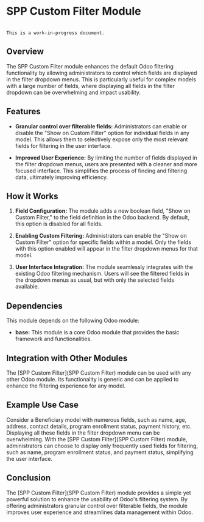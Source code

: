 # SPP Custom Filter Module

```{warning}

This is a work-in-progress document.
```

## Overview

The SPP Custom Filter module enhances the default Odoo filtering functionality by allowing administrators to control which fields are displayed in the filter dropdown menus. This is particularly useful for complex models with a large number of fields, where displaying all fields in the filter dropdown can be overwhelming and impact usability. 

## Features

- **Granular control over filterable fields:** Administrators can enable or disable the "Show on Custom Filter" option for individual fields in any model. This allows them to selectively expose only the most relevant fields for filtering in the user interface.

- **Improved User Experience:** By limiting the number of fields displayed in the filter dropdown menus, users are presented with a cleaner and more focused interface. This simplifies the process of finding and filtering data, ultimately improving efficiency.

## How it Works

1. **Field Configuration:** The module adds a new boolean field, "Show on Custom Filter," to the field definition in the Odoo backend. By default, this option is disabled for all fields.

2. **Enabling Custom Filtering:** Administrators can enable the "Show on Custom Filter" option for specific fields within a model. Only the fields with this option enabled will appear in the filter dropdown menus for that model.

3. **User Interface Integration:** The module seamlessly integrates with the existing Odoo filtering mechanism. Users will see the filtered fields in the dropdown menus as usual, but with only the selected fields available.

## Dependencies

This module depends on the following Odoo module:

- **base:** This module is a core Odoo module that provides the basic framework and functionalities. 

## Integration with Other Modules

The [SPP Custom Filter](SPP Custom Filter) module can be used with any other Odoo module. Its functionality is generic and can be applied to enhance the filtering experience for any model.

## Example Use Case

Consider a Beneficiary model with numerous fields, such as name, age, address, contact details, program enrollment status, payment history, etc. Displaying all these fields in the filter dropdown menu can be overwhelming. With the [SPP Custom Filter](SPP Custom Filter) module, administrators can choose to display only frequently used fields for filtering, such as name, program enrollment status, and payment status, simplifying the user interface.

## Conclusion

The [SPP Custom Filter](SPP Custom Filter) module provides a simple yet powerful solution to enhance the usability of Odoo's filtering system. By offering administrators granular control over filterable fields, the module improves user experience and streamlines data management within Odoo.
